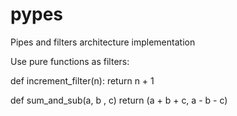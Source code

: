 # pypes
Pipes and filters architecture implementation

Use pure functions as filters:

def increment_filter(n):
    return n + 1

def sum_and_sub(a, b , c)
    return (a + b + c, a - b - c)
